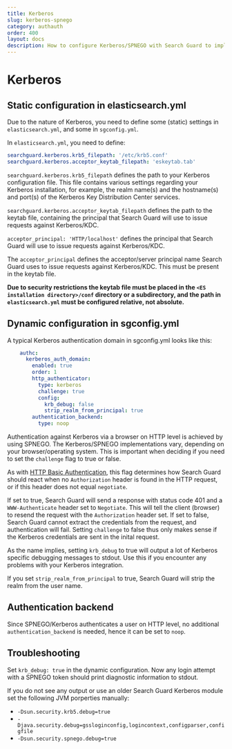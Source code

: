 ```yaml
---
title: Kerberos
slug: kerberos-spnego
category: authauth
order: 400
layout: docs
description: How to configure Kerberos/SPNEGO with Search Guard to implement Single Sign On access to your Elasticsearch cluster.
---
```

<!---
Copryight 2017 floragunn GmbH
-->

# Kerberos

## Static configuration in elasticsearch.yml

Due to the nature of Kerberos, you need to define some (static) settings in `elasticsearch.yml`, and some in `sgconfig.yml`.

In `elasticsearch.yml`, you need to define:

```yaml
searchguard.kerberos.krb5_filepath: '/etc/krb5.conf'
searchguard.kerberos.acceptor_keytab_filepath: 'eskeytab.tab'
```

`searchguard.kerberos.krb5_filepath` defines the path to your Kerberos configuration file. This file contains various settings regarding your Kerberos installation, for example, the realm name(s) and the hostname(s) and port(s) of the Kerberos Key Distribution Center services.

`searchguard.kerberos.acceptor_keytab_filepath` defines the path to the keytab file, containing the principal that Search Guard will use to issue requests against Kerberos/KDC.

`acceptor_principal: 'HTTP/localhost'` defines the principal that Search Guard will use to issue requests against Kerberos/KDC. 

The `acceptor_principal` defines the acceptor/server principal name Search Guard uses to issue requests against Kerberos/KDC. This must be present in the keytab file.

**Due to security restrictions the keytab file must be placed in the `<ES installation directory>/conf` directory or a subdirectory, and the path in `elasticsearch.yml` must be configured relative, not absolute.**

## Dynamic configuration in sgconfig.yml

A typical Kerberos authentication domain in sgconfig.yml looks like this:

```yaml
    authc:
      kerberos_auth_domain:
        enabled: true
        order: 1
        http_authenticator:
          type: kerberos
          challenge: true
          config:
            krb_debug: false
            strip_realm_from_principal: true
        authentication_backend:
          type: noop
```

Authentication against Kerberos via a browser on HTTP level is achieved by using SPNEGO. The Kerberos/SPNEGO implementations vary, depending on your browser/operating system. This is important when deciding if you need to set the `challenge` flag to true or false.

As with [HTTP Basic Authentication](httpbasic.md), this flag determines how Search Guard should react when no `Authorization` header is found in the HTTP request, or if this header does not equal `negotiate`.

If set to true, Search Guard will send a response with status code 401 and a `WWW-Authenticate` header set to `Negotiate`. This will tell the client (browser) to resend the request with the `Authorization` header set. If set to false, Search Guard cannot extract the credentials from the request, and authentication will fail. Setting `challenge` to false thus only makes sense if the Kerberos credentials are sent in the inital request.

As the name implies, setting `krb_debug` to true will output a lot of Kerberos specific debugging messages to stdout. Use this if you encounter any problems with your Kerberos integration.

If you set `strip_realm_from_principal` to true, Search Guard will strip the realm from the user name.

## Authentication backend

Since SPNEGO/Kerberos authenticates a user on HTTP level, no additional `authentication_backend` is needed, hence it can be set to `noop`.

## Troubleshooting

Set `krb_debug: true` in the dynamic configuration. Now any login attempt with a SPNEGO token should print diagnostic information to stdout.

If you do not see any output or use an older Search Guard Kerberos module set the following JVM porperties manually:

* `-Dsun.security.krb5.debug=true`
* `-Djava.security.debug=gssloginconfig,logincontext,configparser,configfile`
* `-Dsun.security.spnego.debug=true`
